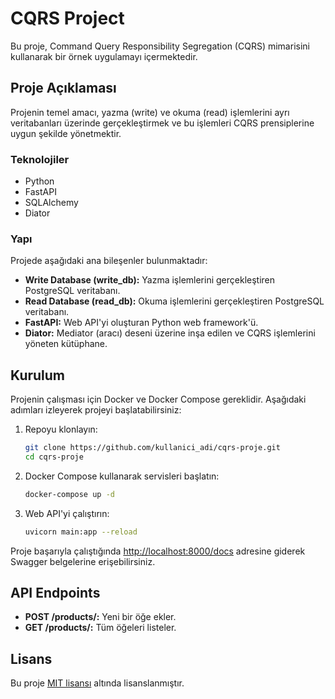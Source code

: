 # CQRS Project

Bu proje, Command Query Responsibility Segregation (CQRS) mimarisini kullanarak bir örnek uygulamayı içermektedir.

## Proje Açıklaması

Projenin temel amacı, yazma (write) ve okuma (read) işlemlerini ayrı veritabanları üzerinde gerçekleştirmek ve bu işlemleri CQRS prensiplerine uygun şekilde yönetmektir.

### Teknolojiler

- Python
- FastAPI
- SQLAlchemy
- Diator

### Yapı

Projede aşağıdaki ana bileşenler bulunmaktadır:

- **Write Database (write_db):** Yazma işlemlerini gerçekleştiren PostgreSQL veritabanı.
- **Read Database (read_db):** Okuma işlemlerini gerçekleştiren PostgreSQL veritabanı.
- **FastAPI:** Web API'yi oluşturan Python web framework'ü.
- **Diator:** Mediator (aracı) deseni üzerine inşa edilen ve CQRS işlemlerini yöneten kütüphane.

## Kurulum

Projenin çalışması için Docker ve Docker Compose gereklidir. Aşağıdaki adımları izleyerek projeyi başlatabilirsiniz:

1. Repoyu klonlayın:

    ```bash
    git clone https://github.com/kullanici_adi/cqrs-proje.git
    cd cqrs-proje
    ```

2. Docker Compose kullanarak servisleri başlatın:

    ```bash
    docker-compose up -d
    ```

3. Web API'yi çalıştırın:

    ```bash
    uvicorn main:app --reload
    ```

Proje başarıyla çalıştığında [http://localhost:8000/docs](http://localhost:8000/docs) adresine giderek Swagger belgelerine erişebilirsiniz.

## API Endpoints

- **POST /products/:** Yeni bir öğe ekler.
- **GET /products/:** Tüm öğeleri listeler.


## Lisans

Bu proje [MIT lisansı](LICENSE) altında lisanslanmıştır.
